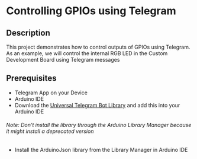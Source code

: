 # Controlling GPIOs using Telegram
## Description
This project demonstrates how to control outputs of GPIOs using Telegram. As an example, we will control the internal RGB LED in the Custom Development Board using Telegram messages
## Prerequisites
* Telegram App on your Device           
* Arduino IDE
* Download the [Universal Telegram Bot Library](https://github.com/witnessmenow/Universal-Arduino-Telegram-Bot/archive/master.zip) and add this into your Arduino IDE         
###### Note: Don’t install the library through the Arduino Library Manager because it might install a deprecated version             
* Install the ArduinoJson library from the Library Manager in Arduino IDE
